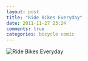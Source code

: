 ```yaml
---
layout: post
title: "Ride Bikes Everyday"
date: 2011-11-27 23:24
comments: true
categories: bicycle comic
---
```


![Ride Bikes Everyday](http://www.explosm.net/db/files/Comics/Rob/gottaStudy.png)

